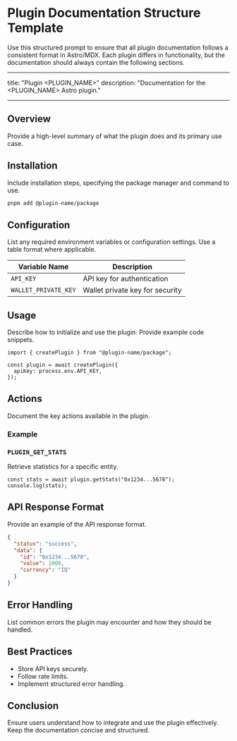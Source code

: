 # Plugin Documentation Structure Template

Use this structured prompt to ensure that all plugin documentation follows a consistent format in Astro/MDX. Each plugin differs in functionality, but the documentation should always contain the following sections.

---

title: "Plugin <PLUGIN_NAME>"
description: "Documentation for the <PLUGIN_NAME> Astro plugin."

---

## Overview

Provide a high-level summary of what the plugin does and its primary use case.

## Installation

Include installation steps, specifying the package manager and command to use.

```bash
pnpm add @plugin-name/package
```

## Configuration

List any required environment variables or configuration settings. Use a table format where applicable.

| Variable Name        | Description                     |
| -------------------- | ------------------------------- |
| `API_KEY`            | API key for authentication      |
| `WALLET_PRIVATE_KEY` | Wallet private key for security |

## Usage

Describe how to initialize and use the plugin. Provide example code snippets.

```tsx
import { createPlugin } from "@plugin-name/package";

const plugin = await createPlugin({
  apiKey: process.env.API_KEY,
});
```

## Actions

Document the key actions available in the plugin.

### Example

### `PLUGIN_GET_STATS`

Retrieve statistics for a specific entity.

```tsx
const stats = await plugin.getStats("0x1234...5678");
console.log(stats);
```

## API Response Format

Provide an example of the API response format.

```json
{
  "status": "success",
  "data": {
    "id": "0x1234...5678",
    "value": 1000,
    "currency": "IQ"
  }
}
```

## Error Handling

List common errors the plugin may encounter and how they should be handled.

## Best Practices

- Store API keys securely.
- Follow rate limits.
- Implement structured error handling.

## Conclusion

Ensure users understand how to integrate and use the plugin effectively. Keep the documentation concise and structured.
